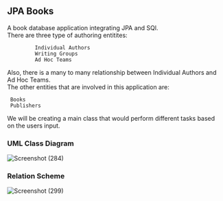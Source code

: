 <h2>JPA Books</h2>


A book database application integrating JPA and SQl. <br>
There are three type of authoring entitites:

             Individual Authors
             Writing Groups
             Ad Hoc Teams
            
Also, there is a many to many relationship between Individual Authors and Ad Hoc Teams.<br>
The other entities that are involved in this application are:

     Books
     Publishers
    
We will be creating a main class that would perform different tasks based on the users input.

<h3> UML Class Diagram </h3>

![Screenshot (284)](https://user-images.githubusercontent.com/92605110/159113015-1a3f0217-9ce0-4915-8985-75ac1baee4fa.png)

<h3> Relation Scheme </h3>

![Screenshot (299)](https://user-images.githubusercontent.com/92605110/160179971-1c740102-d2ec-491a-a5f5-f14c5e593a44.png)

